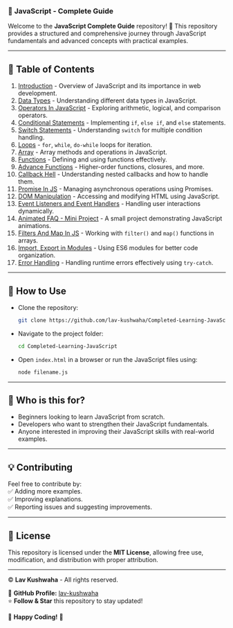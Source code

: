 ### 📌 **JavaScript - Complete Guide**  

Welcome to the **JavaScript Complete Guide** repository! 🚀 This repository provides a structured and comprehensive journey through JavaScript fundamentals and advanced concepts with practical examples.  

---

## 📖 **Table of Contents**  

1. [Introduction](https://github.com/lav-kushwaha/Completed-Learning-JavaScript/tree/main/01.Introduction) - Overview of JavaScript and its importance in web development.  
2. [Data Types](https://github.com/lav-kushwaha/Completed-Learning-JavaScript/tree/main/02.Data%20Types) - Understanding different data types in JavaScript.  
3. [Operators In JavaScript](https://github.com/lav-kushwaha/Completed-Learning-JavaScript/tree/main/03.Operators%20In%20JavaScript) - Exploring arithmetic, logical, and comparison operators.  
4. [Conditional Statements](https://github.com/lav-kushwaha/Completed-Learning-JavaScript/tree/main/04.Conditional%20Statements) - Implementing `if`, `else if`, and `else` statements.  
5. [Switch Statements](https://github.com/lav-kushwaha/Completed-Learning-JavaScript/tree/main/05.Switch%20Statements) - Understanding `switch` for multiple condition handling.  
6. [Loops](https://github.com/lav-kushwaha/Completed-Learning-JavaScript/tree/main/06.Loops) - `for`, `while`, `do-while` loops for iteration.  
7. [Array](https://github.com/lav-kushwaha/Completed-Learning-JavaScript/tree/main/07.Array) - Array methods and operations in JavaScript.  
8. [Functions](https://github.com/lav-kushwaha/Completed-Learning-JavaScript/tree/main/08.Functions) - Defining and using functions effectively.  
9. [Advance Functions](https://github.com/lav-kushwaha/Completed-Learning-JavaScript/tree/main/09.Advance%20Functions) - Higher-order functions, closures, and more.  
10. [Callback Hell](https://github.com/lav-kushwaha/Completed-Learning-JavaScript/tree/main/10.CallbackHell) - Understanding nested callbacks and how to handle them.  
11. [Promise In JS](https://github.com/lav-kushwaha/Completed-Learning-JavaScript/tree/main/11.Promise%20In%20Js) - Managing asynchronous operations using Promises.  
12. [DOM Manipulation](https://github.com/lav-kushwaha/Completed-Learning-JavaScript/tree/main/12.Dom%20Manipulation) - Accessing and modifying HTML using JavaScript.  
13. [Event Listeners and Event Handlers](https://github.com/lav-kushwaha/Completed-Learning-JavaScript/tree/main/13.Event%20Listeners%20and%20Event%20Handlers) - Handling user interactions dynamically.  
14. [Animated FAQ - Mini Project](https://github.com/lav-kushwaha/Completed-Learning-JavaScript/tree/main/14.Animated%20FAQ%20_Mini-Project) - A small project demonstrating JavaScript animations.  
15. [Filters And Map In JS](https://github.com/lav-kushwaha/Completed-Learning-JavaScript/tree/main/15.Filters%20And%20Map%20In%20Js) - Working with `filter()` and `map()` functions in arrays.  
16. [Import, Export in Modules](https://github.com/lav-kushwaha/Completed-Learning-JavaScript/tree/main/16.Import%2Cexport%20in%20modules) - Using ES6 modules for better code organization.  
17. [Error Handling](https://github.com/lav-kushwaha/Completed-Learning-JavaScript/tree/main/17.Error%20Handling) - Handling runtime errors effectively using `try-catch`.  

---

## 🚀 **How to Use**  

- Clone the repository:  
  ```bash
  git clone https://github.com/lav-kushwaha/Completed-Learning-JavaScript.git
  ```  
- Navigate to the project folder:  
  ```bash
  cd Completed-Learning-JavaScript
  ```  
- Open `index.html` in a browser or run the JavaScript files using:  
  ```bash
  node filename.js
  ```  

---

## 🎯 **Who is this for?**  
- Beginners looking to learn JavaScript from scratch.  
- Developers who want to strengthen their JavaScript fundamentals.  
- Anyone interested in improving their JavaScript skills with real-world examples.  

---

## 💡 **Contributing**  

Feel free to contribute by:  
✅ Adding more examples.  
✅ Improving explanations.  
✅ Reporting issues and suggesting improvements.  

---

## 📜 **License**  
This repository is licensed under the **MIT License**, allowing free use, modification, and distribution with proper attribution.  

---

© **Lav Kushwaha** - All rights reserved.  

🔗 **GitHub Profile:** [lav-kushwaha](https://github.com/lav-kushwaha)  
⭐ **Follow & Star** this repository to stay updated!  

🚀 **Happy Coding!** 🎉  
